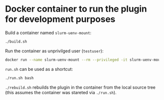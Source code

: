 # Docker container to run the plugin for development purposes

Build a container named `slurm-uenv-mount`:
```bash
./build.sh
```

Run the container as unprivilged user (`testuser`):
```bash
docker run --name slurm-uenv-mount --rm --privileged -it slurm-uenv-mount bash
```

 `run.sh` can be used as a shortcut:
```bash
./run.sh bash
```

`./rebuild.sh` rebuilds the plugin in the container from the local source tree (this assumes the container was stareted via `./run.sh`).
